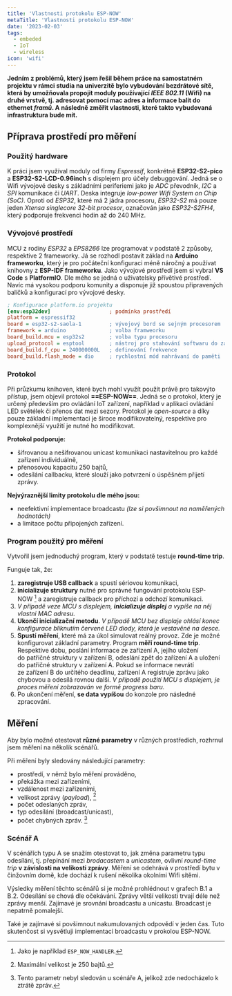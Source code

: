 ```yaml
---
title: 'Vlastnosti protokolu ESP-NOW'
metaTitle: 'Vlastnosti protokolu ESP-NOW'
date: '2023-02-03'
tags:
  - embeded
  - IoT
  - wireless
icon: 'wifi'
---
```


**Jedním z problémů, který jsem řešil během práce na samostatném projektu v rámci studia na univerzitě bylo vybudování bezdrátové sítě, která by umožňovala propojit moduly používající *IEEE 802.11* (Wifi) na druhé vrstvě, tj.&nbsp;adresovat pomocí mac adres a informace balit do ethernet *framů*. A následně změřit vlastnosti, které takto vybudovaná infrastruktura bude mít.**

## Příprava prostředí pro měření
### Použitý hardware

K práci jsem využíval moduly od firmy *Espressif*, konkrétně **ESP32-S2-pico** a **ESP32-S2-LCD-0.96inch** s displejem pro účely debuggování. Jedná se o Wifi vývojové desky s základními periferiemi jako je *ADC* převodník, *I2C* a *SPI* komunikace či *UART*. Deska integruje *low-power Wifi System on Chip (SoC)*. Oproti od *ESP32*, které má 2 jádra procesoru, *ESP32-S2* má pouze jeden *Xtensa singlecore 32-bit procesor*, označován jako *ESP32-S2FH4*, který podporuje frekvenci hodin až do 240 MHz.

### Vývojové prostředí

MCU z rodiny *ESP32* a *EPS8266* lze programovat v podstatě 2 způsoby, respektive 2 frameworky. Já se rozhodl postavit základ na **Arduino frameworku**, který je pro počáteční konfiguraci méně náročný a používat knihovny z **ESP-IDF frameworku**. Jako vývojové prostředí jsem si vybral **VS Code** s **PlatformIO**. Dle mého se jedná o uživatelsky přívětivé prostředí. Navíc má vysokou podporu komunity a disponuje již spoustou připravených balíčků a konfigurací pro vývojové desky.

```ini
; Konfigurace platform.io projektu
[env:esp32dev]                   ; podmínka prostředí
platform = espressif32           
board = esp32-s2-saola-1         ; vývojový bord se sejným procesorem
framework = arduino              ; volba framweorku
board_build.mcu = esp32s2        ; volba typu procesoru
upload_protocol = esptool        ; nástroj pro stahování softwaru do zařízení
board_build.f_cpu = 240000000L   ; definování frekvence
board_build.flash_mode = dio     ; rychlostní mód nahrávaní do paměti

```

### Protokol

Při průzkumu knihoven, které bych mohl využít použít právě pro takovýto přístup, jsem objevil protokol **==ESP-NOW==**. Jedná se o protokol, který je určený především pro ovládání IoT zařízení, například v aplikaci ovládání LED světélek či přenos dat mezi sezory. Protokol je *open-source* a díky pouze základní implementaci je široce modifikovatelný, respektive pro komplexnější využití je nutné ho modifikovat.

**Protokol podporuje:**

- šifrovanou a nešifrovanou unicast komunikaci nastavitelnou pro každé zařízení individuálně,
- přenosovou kapacitu 250 bajtů,
- odesílání callbacku, které slouží jako potvrzení o úspěšném přijetí zprávy.

**Nejvýraznější limity protokolu dle mého jsou:**

- neefektivní implementace broadcastu *(lze si povšimnout na naměřených hodnotách)*
- a limitace počtu připojených zařízení.

### Program použitý pro měření

Vytvořil jsem jednoduchý program, který v podstatě testuje **round-time trip**.

Funguje tak, že:
1. **zaregistruje USB callback** a&nbsp;spustí sériovou komunikaci,
2. **inicializuje struktury** nutné pro správné fungování protokolu ESP-NOW&nbsp;[^uno] a&nbsp;zaregistruje callback pro příchozí a&nbsp;odchozí komunikaci.
3. *V případě veze MCU s displejem, **inicializuje displej** a&nbsp;vypíše na něj vlastni MAC adresu.*
4. **Ukončí inicializační metodu**. *V případě MCU bez displaje ohlásí konec konfigurace
bliknutím červené LED diody, která je vestavěné na desce.*
1. **Spustí měření**, které má za úkol simulovat reálný provoz. Zde je možné konfigurovat základní parametry. Program **měří round-time trip**. Respektive dobu, poslání
informace ze&nbsp;zařízení A, jejího uložení do&nbsp;patřičné struktury v&nbsp;zařízení B, odeslání zpět
do&nbsp;zařízení A a&nbsp;uložení do&nbsp;patřičné struktury v&nbsp;zařízení A. Pokud se informace nevrátí
ze&nbsp;zařízení B do&nbsp;určitého deadlinu, zařízení A registruje zprávu jako chybovou a&nbsp;odesílá
rovnou další. *V případě použití MCU s&nbsp;displejem, je proces měření zobrazován ve&nbsp;formě
progress baru.*
1. Po ukončení měření, **se data vypíšou** do konzole pro následné zpracování.

[^uno]: Jako je například `ESP_NOW_HANDLER`.

## Měření

Aby bylo možné otestovat **různé parametry** v různých prostředích, rozhrnul jsem měření
na několik scénářů.

Při měření byly sledovány následující parametry:
- prostředí, v němž bylo měření prováděno,
- překážka mezi zařízeními,
- vzdálenost mezi zařízeními,
- velikost zprávy (*payload*),&nbsp;[^dos]
- počet odeslaných zpráv,
- typ odesílání (broadcast/unicast),
- počet chybných zpráv.&nbsp;[^tres]

[^dos]: Maximální velikost je 250 bajtů.
[^tres]: Tento parametr nebyl sledován u scénáře A, jelikož zde nedocházelo k ztrátě zpráv.

### Scénář A

V scénářích typu A se snažím otestovat to, jak změna parametru typu odesílání, tj.
přepínání mezi *brodacastem* a *unicastem*, ovlivní *round-time trip* **v závislosti na velikosti
zprávy**. Měření se odehrává v prostředí bytu v činžovním domě, kde dochází k rušení
několika okolními Wifi sítěmi.


Výsledky měření těchto scénářů si je možné prohlédnout v grafech B.1 a B.2. Odesílání
se chová dle očekávání. Zprávy větší velikosti trvají déle než zprávy menší. Zajímavé
je srovnání broadcastu a unicastu. Broadcast je nepatrně pomalejší.

Také je zajímavé si povšimnout nakumulovaných odpovědí v jeden čas. Tuto skutenčost si vysvětluji implementací broadcastu v prokolou ESP-NOW.